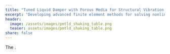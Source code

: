 ```yaml
---
title: "Tuned Liquid Damper with Porous Media for Structural Vibration Control"
excerpt: "Developing advanced finite element methods for solving nonlinear model equations in civil engineering applications."
header:
  image: /assets/images/pmtld_shaking_table.png
  teaser: assets/images/pmtld_shaking_table.png
share: false
---
```


The .

